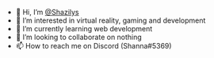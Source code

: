- 👋 Hi, I’m <a href="https://github.com/Shazilys" title="Shazilys's Profile">@Shazilys</a>
- 👀 I’m interested in virtual reality, gaming and development
- 🌱 I’m currently learning web development
- 💞️ I’m looking to collaborate on nothing
- 📫 How to reach me on Discord (Shanna#5369)


<!---
Shazilys/Shazilys is a ✨ special ✨ repository because its `README.md` (this file) appears on your GitHub profile.
You can click the Preview link to take a look at your changes.
--->

